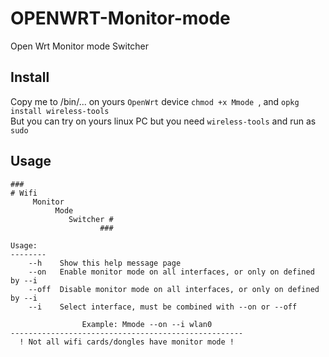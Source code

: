 # OPENWRT-Monitor-mode
Open Wrt Monitor mode Switcher  
  
## Install  
Copy me to /bin/... on yours ```OpenWrt``` device ```chmod +x Mmode ```, and ```opkg install wireless-tools ```  
But you can try on yours linux PC but you need ```wireless-tools``` and run as ```sudo```   
  

## Usage

```
###                      
# Wifi                   
     Monitor             
          Mode           
             Switcher #  
                    ###  
  
Usage:  
--------  
    --h    Show this help message page  
    --on   Enable monitor mode on all interfaces, or only on defined by --i 
    --off  Disable monitor mode on all interfaces, or only on defined by --i  
    --i    Select interface, must be combined with --on or --off  
  
                Example: Mmode --on --i wlan0  
----------------------------------------------------  
  ! Not all wifi cards/dongles have monitor mode !  
```
